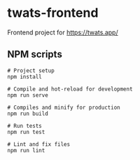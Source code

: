# twats-frontend
Frontend project for https://twats.app/

## NPM scripts
```
# Project setup
npm install

# Compile and hot-reload for development
npm run serve

# Compiles and minify for production
npm run build

# Run tests
npm run test

# Lint and fix files
npm run lint
```
